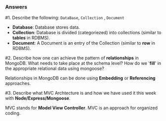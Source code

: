 ### Answers

#1. Describe the following: `DataBase`, `Collection` , `Document`

  * **Database**: Database stores data.
  * **Collection**: Database is divided (categoriezed) into collections (similar to __tables__ in RDBMS).
  * **Document**: A Document is an entry of the Collection (similar to __row__ in RDBMS).

#2. Describe how one can achieve the pattern of __relationships__ in MongoDB. What needs to take place at the schema level? How do we '__fill__' in the appropriate relational data using mongoose?

  Relationships in MongoDB can be done using **Embedding** or **Referencing** approaches.

#3. Describe what MVC Archtecture is and how we have used it this week with **Node/Express/Mongoose**.

  MVC stands for **Model View Controller**.
  MVC is an approach for organized coding.